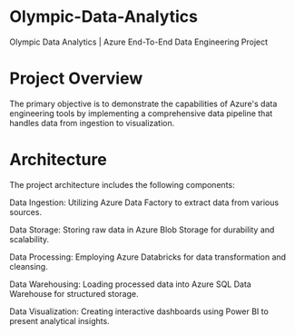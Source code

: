# Olympic-Data-Analytics
Olympic Data Analytics | Azure End-To-End Data Engineering Project

# Project Overview
The primary objective is to demonstrate the capabilities of Azure's data engineering tools by implementing a comprehensive data pipeline that handles data from ingestion to visualization.

# Architecture
The project architecture includes the following components:

Data Ingestion: Utilizing Azure Data Factory to extract data from various sources.

Data Storage: Storing raw data in Azure Blob Storage for durability and scalability.

Data Processing: Employing Azure Databricks for data transformation and cleansing.

Data Warehousing: Loading processed data into Azure SQL Data Warehouse for structured storage.

Data Visualization: Creating interactive dashboards using Power BI to present analytical insights.
